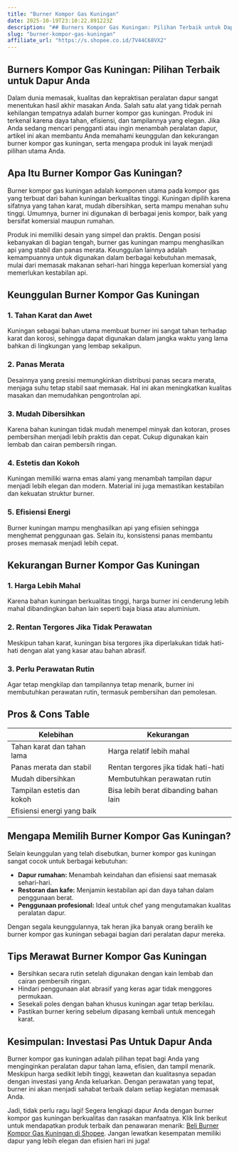 ```yaml
---
title: "Burner Kompor Gas Kuningan"
date: 2025-10-19T23:10:22.891223Z
description: "## Burners Kompor Gas Kuningan: Pilihan Terbaik untuk Dapur Anda..."
slug: "burner-kompor-gas-kuningan"
affiliate_url: "https://s.shopee.co.id/7V44C68VX2"
---
```

## Burners Kompor Gas Kuningan: Pilihan Terbaik untuk Dapur Anda

Dalam dunia memasak, kualitas dan kepraktisan peralatan dapur sangat menentukan hasil akhir masakan Anda. Salah satu alat yang tidak pernah kehilangan tempatnya adalah burner kompor gas kuningan. Produk ini terkenal karena daya tahan, efisiensi, dan tampilannya yang elegan. Jika Anda sedang mencari pengganti atau ingin menambah peralatan dapur, artikel ini akan membantu Anda memahami keunggulan dan kekurangan burner kompor gas kuningan, serta mengapa produk ini layak menjadi pilihan utama Anda.

## Apa Itu Burner Kompor Gas Kuningan?

Burner kompor gas kuningan adalah komponen utama pada kompor gas yang terbuat dari bahan kuningan berkualitas tinggi. Kuningan dipilih karena sifatnya yang tahan karat, mudah dibersihkan, serta mampu menahan suhu tinggi. Umumnya, burner ini digunakan di berbagai jenis kompor, baik yang bersifat komersial maupun rumahan.

Produk ini memiliki desain yang simpel dan praktis. Dengan posisi kebanyakan di bagian tengah, burner gas kuningan mampu menghasilkan api yang stabil dan panas merata. Keunggulan lainnya adalah kemampuannya untuk digunakan dalam berbagai kebutuhan memasak, mulai dari memasak makanan sehari-hari hingga keperluan komersial yang memerlukan kestabilan api.

## Keunggulan Burner Kompor Gas Kuningan

### 1. Tahan Karat dan Awet

Kuningan sebagai bahan utama membuat burner ini sangat tahan terhadap karat dan korosi, sehingga dapat digunakan dalam jangka waktu yang lama bahkan di lingkungan yang lembap sekalipun.

### 2. Panas Merata

Desainnya yang presisi memungkinkan distribusi panas secara merata, menjaga suhu tetap stabil saat memasak. Hal ini akan meningkatkan kualitas masakan dan memudahkan pengontrolan api.

### 3. Mudah Dibersihkan

Karena bahan kuningan tidak mudah menempel minyak dan kotoran, proses pembersihan menjadi lebih praktis dan cepat. Cukup digunakan kain lembab dan cairan pembersih ringan.

### 4. Estetis dan Kokoh

Kuningan memiliki warna emas alami yang menambah tampilan dapur menjadi lebih elegan dan modern. Material ini juga memastikan kestabilan dan kekuatan struktur burner.

### 5. Efisiensi Energi

Burner kuningan mampu menghasilkan api yang efisien sehingga menghemat penggunaan gas. Selain itu, konsistensi panas membantu proses memasak menjadi lebih cepat.

## Kekurangan Burner Kompor Gas Kuningan

### 1. Harga Lebih Mahal

Karena bahan kuningan berkualitas tinggi, harga burner ini cenderung lebih mahal dibandingkan bahan lain seperti baja biasa atau aluminium.

### 2. Rentan Tergores Jika Tidak Perawatan

Meskipun tahan karat, kuningan bisa tergores jika diperlakukan tidak hati-hati dengan alat yang kasar atau bahan abrasif.

### 3. Perlu Perawatan Rutin

Agar tetap mengkilap dan tampilannya tetap menarik, burner ini membutuhkan perawatan rutin, termasuk pembersihan dan pemolesan.

## Pros & Cons Table

| Kelebihan                              | Kekurangan                             |
|----------------------------------------|----------------------------------------|
| Tahan karat dan tahan lama           | Harga relatif lebih mahal            |
| Panas merata dan stabil               | Rentan tergores jika tidak hati-hati |
| Mudah dibersihkan                     | Membutuhkan perawatan rutin         |
| Tampilan estetis dan kokoh            | Bisa lebih berat dibanding bahan lain |
| Efisiensi energi yang baik           |                                     |

## Mengapa Memilih Burner Kompor Gas Kuningan?

Selain keunggulan yang telah disebutkan, burner kompor gas kuningan sangat cocok untuk berbagai kebutuhan:

- **Dapur rumahan:** Menambah keindahan dan efisiensi saat memasak sehari-hari.
- **Restoran dan kafe:** Menjamin kestabilan api dan daya tahan dalam penggunaan berat.
- **Penggunaan profesional:** Ideal untuk chef yang mengutamakan kualitas peralatan dapur.

Dengan segala keunggulannya, tak heran jika banyak orang beralih ke burner kompor gas kuningan sebagai bagian dari peralatan dapur mereka.

## Tips Merawat Burner Kompor Gas Kuningan

- Bersihkan secara rutin setelah digunakan dengan kain lembab dan cairan pembersih ringan.
- Hindari penggunaan alat abrasif yang keras agar tidak menggores permukaan.
- Sesekali poles dengan bahan khusus kuningan agar tetap berkilau.
- Pastikan burner kering sebelum dipasang kembali untuk mencegah karat.

## Kesimpulan: Investasi Pas Untuk Dapur Anda

Burner kompor gas kuningan adalah pilihan tepat bagi Anda yang menginginkan peralatan dapur tahan lama, efisien, dan tampil menarik. Meskipun harga sedikit lebih tinggi, keawetan dan kualitasnya sepadan dengan investasi yang Anda keluarkan. Dengan perawatan yang tepat, burner ini akan menjadi sahabat terbaik dalam setiap kegiatan memasak Anda.

Jadi, tidak perlu ragu lagi! Segera lengkapi dapur Anda dengan burner kompor gas kuningan berkualitas dan rasakan manfaatnya. Klik link berikut untuk mendapatkan produk terbaik dan penawaran menarik: [Beli Burner Kompor Gas Kuningan di Shopee](https://s.shopee.co.id/7V44C68VX2). Jangan lewatkan kesempatan memiliki dapur yang lebih elegan dan efisien hari ini juga!